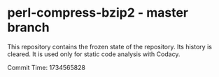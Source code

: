 # perl-compress-bzip2 - master branch

This repository contains the frozen state of the repository.
Its history is cleared. It is used only for static code
analysis with Codacy.

Commit Time: 1734565828